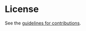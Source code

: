 # License

See the
[guidelines for contributions](https://github.com/WebOfTrust/ietf-si/blob/main/CONTRIBUTING.md).
